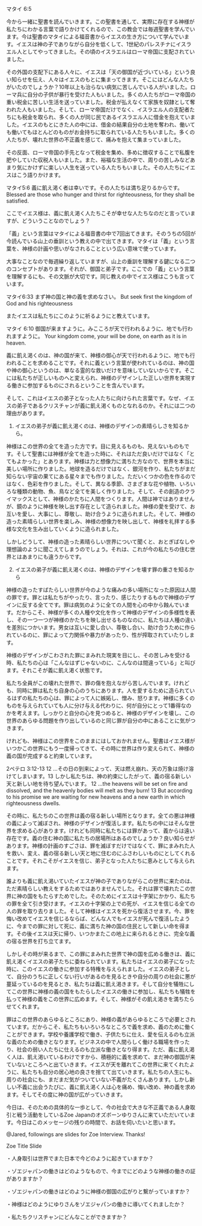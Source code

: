 マタイ 6:5  

今から一緒に聖書を読んでいきます。この聖書を通して、実際に存在する神様が私たちにわかる言葉で語りかけてくれるので、この教会では毎週聖書を学んでいます。今は聖書のマタイによる福音書からイエスの生き方について学んでいます。イエスは神の子でありながら自分を低くして、1世紀のパレスチナにイスラエル人としてやってきました。その頃のイスラエルはローマ帝国に支配されていました。 

その外国の支配下にある人々に、イエスは「天の御国が近づいている」という良い知らせを伝え、人々はイエスのもとに集まってきます。そこにはどんな人たちがいたのでしょうか？10年以上も治らない病気に苦しんでいる人がいました。ローマ兵に自分の子供が暴行を受けた人もいました。多くの人たちがローマ帝国の重い税金に苦しい生活を送っていました。税金が払えなくて家族を奴隷として奪われた人もいました。そして、ローマ帝国だけでなく、イスラエル人の支配者たちにも税金を取られ、多くの人が同じ民であるイスラエル人に借金を抱えていました。イエスのもとにきた人の中には、借金の結果自分の土地を奪われ、働いても働いてもほとんどのものがお金持ちに取られている人たちもいました。多くの人たちが、壊れた世界の不正義を感じて、痛みを抱えて集まっていました。 

その反面、ローマ帝国の手先となって税金を集め、多めに徴収することで私腹を肥やしていた収税人もいました。また、裕福な生活の中で、周りの苦しみなどあまり気にかけずに楽しい人生を送っている人たちもいました。その人たちにイエスはこう語りかけます。

マタイ5:6
義に飢え渇く者は幸いです。その人たちは満ち足りるからです。
Blessed are those who hunger and thirst for righteousness, for they shall be satisfied.

ここでイエス様は、義に飢え渇く人たちこそが幸せな人たちなのだと言っていますが、どういうことなのでしょう？

「義」という言葉はマタイによる福音書の中で7回出てきます。そのうちの5回が今読んでいる山上の垂訓という教えの中で出てきます。マタイは「義」という言葉を、神様の計画や思いがなされることという広い意味で使っています。

大事なことなので毎週繰り返していますが、山上の垂訓を理解する鍵になる二つのコンセプトがあります。それが、御国と弟子です。ここでの「義」という言葉を理解するにも、その文脈が大切です。同じ教えの中でイエス様はこうも言っています。

マタイ6:33
まず神の国と神の義を求めなさい。
But seek first the kingdom of God and his righteousness

またイエスは私たちにこのように祈るようにと教えています。

マタイ 6:10
御国が来ますように。みこころが天で行われるように、地でも行われますように。
Your kingdom come, your will be done, on earth as it is in heaven.

義に飢え渇くのは、神の国が来て、神様の御心が天で行われるように、地でも行われることを求めることです。それに義という言葉が使われているのは、神の国や神の御心というのは、単なる霊的な救いだけを意味していないからです。そこには私たちが正しいものへと変えられ、神様のデザインした正しい世界を実現する働きに参加するものにされるということを含んでいます。

そして、これはイエスの弟子となった人たちに向けられた言葉です。なぜ、イエスの弟子であるクリスチャンが義に飢え渇くものとなれるのか。それには二つの理由があります。

1. イエスの弟子が義に飢え渇くのは、神様のデザインの素晴らしさを知るから。

神様はこの世界の全てを造った方です。目に見えるものも、見えないものもです。そして聖書には神様が全てを造った時に、それはただ良いだけではなく「とてもよかった」とあります。神様は力と想像力に満ちた方なので、世界を本当に美しい場所に作りました。地球を造るだけではなく、銀河を作り、私たちがまだ知らない宇宙の果てにある星々までも作りました。ただいくつかの色を作るのではなく、色彩を作りました。そして、異なる季節、さまざまな花や植物、いろいろな種類の動物、魚、鳥など全てを美しく作りました。そして、その創造のクライマックスとして、神様のかたちに人間をつくります。人間は神ではありませんが、鏡のように神様を映し出す存在として造られました。神様の愛を受けて、お互いを愛し、大事にし、尊敬し、助け合うように造られました。そして、神様の造った素晴らしい世界を楽しみ、神様の想像力を映し出して、神様を礼拝する多様な文化を生み出していくように造られました。

しかしどうして、神様の造った素晴らしい世界について聞くと、おとぎばなしや理想論のように聞こえてしまうのでしょう。それは、これが今の私たちの住む世界とはあまりにも違うからです。

2. イエスの弟子が義に飢え渇くのは、神様のデザインを壊す罪の重さを知るから

神様の造ったすばたらしい世界が今のような痛みの多い場所になった原因は人間の罪です。罪とは私たちがやったり、言ったり、感じたりするもので神様のデザインに反する全てです。罪は病気のように全ての人間を心の中から蝕んでいます。だからこそ、神様が多くの人種や文化を作って神様のデザインの多様性を表し、その一つ一つが神様のかたちを映し出せるものなのに、私たちは人種の違いを差別につかいます。男女は互いに愛し合い、尊敬し合い、助け合うために作られているのに、罪によって力関係や暴力があったり、性が搾取されていたりします。

神様のデザインがこわされた罪にまみれた現実を目にし、その苦しみを受ける時、私たちの心は「こんなはずじゃないのに、こんなのは間違っている」と叫びます。それこそが義に飢え渇く状態です。

私たち全員がこの壊れた世界で、罪の傷を抱えながら苦しんでいます。けれども、同時に罪は私たち自身の心のうちにあります。人を愛するために造られているはずの私たちの心は、罪によって人に嫉妬し、憎み、怒ります。神様に多くのものを与えられていても人に分け与える代わりに、何が自分にとって1番得なのかを考えます。しっかりと自分の心を見つめると、神様のデザインを壊し、この世界のあらゆる問題を作り出しているのと同じ罪が自分の中にあることに気がつきます。

けれども、神様はこの世界をこのままにはしておかれません。聖書はイエス様がいつかこの世界にもう一度帰ってきて、その時に世界は作り変えられて、神様の義の国が完成すると約束しています。

2ペテロ 3:12-13
12 …その日の到来によって、天は燃え崩れ、天の万象は焼け溶けてしまいます。13 しかし私たちは、神の約束にしたがって、義の宿る新しい天と新しい地を待ち望んでいます。
12 …the heavens will be set on fire and dissolved, and the heavenly bodies will melt as they burn! 13 But according to his promise we are waiting for new heavens and a new earth in which righteousness dwells.

その時に、私たちのこの世界は義の宿る新しい場所となります。全ての悪は神様の義によって滅ぼされ、神様のデザインが復活します。私たちの中にはそんな世界を求める心があります。けれども同時に私たちには罪があって、義からは遠い存在です。義の住む神の国に私たちの居場所はあるのでしょうか？良い知らせがあります。神様の計画のすごさは、罪を滅ぼすだけではなくて、罪にまみれた人を救い、変え、義の宿る新しい天と地に住むのにふさわしいものにとしてくれることです。それこそがイエスを信じ、弟子となった人たちに恵みとして与えられます。

誰よりも義に飢え渇いていたイエスが神の子でありながらこの世界に来たのは、ただ素晴らしい教えをするためではありませんでした。それは罪で壊れたこの世界に神の国をもたらすためでした。そのためにイエスは十字架にかかり、私たちの罪を全て引き受けます。イエスの十字架の上での死が、イエスを信じる全ての人の罪を取り去りました。そして神様はイエスを死から復活させます。今、罪を悔い改めてイエスを信じるならば、どんな人でもイエスが死んで復活したように、今までの罪に対して死に、義に満ちた神の国の住民として新しい命を得ます。その後イエスは天に帰り、いつかまたこの地上に来られるときに、完全な義の宿る世界を打ち立てます。

しかしその時が来るまで、この罪にまみれた世界で神の国を広める働きは、義に飢え渇くイエスの弟子たちに委ねられています。私たちはイエスの弟子になった時に、このイエスの働きに参加する特権を与えられました。イエスの弟子として、自分のうちに正しくない行いがあるのを見るときや自分の周りの社会に悪が蔓延っているのを見るとき、私たちは義に飢え渇きます。そして自分を犠牲にしてこの世界に神様の義の国をもたらしたイエスの働きに参加し、私たちも犠牲を払って神様の義をこの世界に広めます。そして、神様がその飢え渇きを満ちたらせてくれます。

罪はこの世界のあらゆるところにあり、神様の義があらゆるところで必要とされています。だからこそ、私たちもいろいろなところで義を求め、義のために働くことができます。学校や養護学校で働き、子供たちに仕え、愛を伝えるのも立派な義のための働きとなります。ビジネスの中で人間らしく働ける職場を作ったり、社会の弱い人たちに仕えるのも立派な働きとなり得ます。ただ、義に飢え渇く人は、飢え渇いているわけですから、積極的に義を求めて、まだ神の御国が来ていないところへと出ていきます。イエスが天を離れてこの世界に来てくれたように、私たちも自分の居心地の良さを捨てて出ていきます。私たちの人生にも、周りの社会にも、まだまだ気がついていない不義がたくさんあります。しかし新しい不義に出会うたびに、義に飢え渇く人は心を痛め、悔い改め、神の義を求めます。そしてその度に神の国が広がっていきます。

今日は、そのための具体的な一歩として、今の社会で大きな不正義である人身取引と戦う活動をしているZoe Japanのオズボーンゆりさんに来ていただいています。今日はこのメッセージの残りの時間で、お話を伺いたいと思います。

@Jared, followings are slides for Zoe Interview. Thanks! 

Zoe Title Slide

・人身取引は世界でまた日本で今どのように起きていますか？

・ゾエジャパンの働きはどのようなもので、今までにどのような神様の働きの証がありますか？

・ゾエジャパンの働きはどのように神様の御国の広がりと繋がっていますか？

・神様はどのようにゆりさんをゾエジャパンの働きに導いてくれましたか？

・私たちクリスチャンにどんなことができますか？
